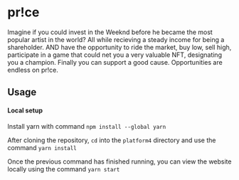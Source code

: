 # pr!ce
 Imagine if you could invest in the Weeknd before he became the most popular artist in the world? All while recieving a steady income for being a shareholder. AND have the opportunity to ride the market, buy low, sell high, participate in a game that could net you a very valuable NFT, designating you a champion. Finally you can support a good cause. Opportunities are endless on pr!ce.

## Usage 

#### Local setup

Install yarn with command
`npm install --global yarn`

After cloning the repository, `cd` into the `platform4` directory and use the command
`yarn install`

Once the previous command has finished running, you can view the website locally using the command
`yarn start`
